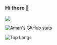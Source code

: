 ### Hi there 👋

![](https://komarev.com/ghpvc/?username=harshaman&color=brightgreen)

![Aman's GitHub stats](https://github-readme-stats.vercel.app/api?username=harshaman&show_icons=true&theme=tokyonight)

![Top Langs](https://github-readme-stats.vercel.app/api/top-langs/?username=harshaman&layout=compact&theme=tokyonight)

<!--[![Aman's wakatime stats](https://github-readme-stats.vercel.app/api/wakatime?username=amanharsh&theme=tokyonight)]-->


<!--
**harshaman/harshaman** is a ✨ _special_ ✨ repository because its `README.md` (this file) appears on your GitHub profile.

Here are some ideas to get you started:

- 🔭 I’m currently working on ...
- 🌱 I’m currently learning ...
- 👯 I’m looking to collaborate on ...
- 🤔 I’m looking for help with ...
- 💬 Ask me about ...
- 📫 How to reach me: ...
- 😄 Pronouns: ...
- ⚡ Fun fact: ...
-->

